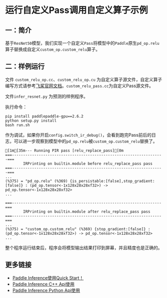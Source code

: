 # 运行自定义Pass调用自定义算子示例

## 一：简介
基于`ResNet50`模型，我们实现一个自定义`Pass`将模型中的`Paddle`原生`pd_op.relu`算子替换成自定义`custom_op.custom_relu`算子。

## 二：样例运行

文件 `custom_relu_op.cc`、`custom_relu_op.cu` 为自定义算子源文件，自定义算子编写方式请参考[飞桨官网文档](https://www.paddlepaddle.org.cn/documentation/docs/zh/guides/07_new_op/new_custom_op.html)。`custom_relu_pass.cc`为自定义Pass源文件。

文件`infer_resnet.py` 为预测的样例程序。  

执行命令：

```
pip install paddlepaddle-gpu==2.6.2
python setup.py install
bash run.sh
```

作为调试，如果你开启`config.switch_ir_debug()`，会看到跑完Pass前后的日志，可以进一步观察到模型中的`pd_op.relu`被`custom_op.custom_relu`替换了。
```
[1m[35m--- Running PIR pass [relu_replace_pass][0m
===--------------------------------------------------------------------===
        IRPrinting on builtin.module before relu_replace_pass pass
===--------------------------------------------------------------------===
...
(%375) = "pd_op.relu" (%369) {is_persistable:[false],stop_gradient:[false]} : (pd_op.tensor<-1x128x28x28xf32>) -> pd_op.tensor<-1x128x28x28xf32>
...

===-------------------------------------------------------------------===
        IRPrinting on builtin.module after relu_replace_pass pass
===-------------------------------------------------------------------===
...
(%375) = "custom_op.custom_relu" (%369) {stop_gradient:[false]} : (pd_op.tensor<-1x128x28x28xf32>) -> pd_op.tensor<-1x128x28x28xf32>
...
```
整个程序运行结束后，程序会将模型输出结果打印到屏幕，并且精度也是正确的。

## 更多链接
- [Paddle Inference使用Quick Start！](https://www.paddlepaddle.org.cn/inference/master/guides/quick_start/index_quick_start.html)
- [Paddle Inference C++ Api使用](https://www.paddlepaddle.org.cn/inference/master/api_reference/cxx_api_doc/cxx_api_index.html)
- [Paddle Inference Python Api使用](https://www.paddlepaddle.org.cn/inference/master/api_reference/python_api_doc/python_api_index.html)
